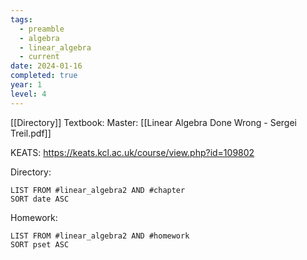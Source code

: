 ```yaml
---
tags:
  - preamble
  - algebra
  - linear_algebra
  - current
date: 2024-01-16
completed: true
year: 1
level: 4
---
```

[[Directory]]
Textbook:
Master: [[Linear Algebra Done Wrong - Sergei Treil.pdf]]

KEATS: https://keats.kcl.ac.uk/course/view.php?id=109802

Directory:
```dataview
LIST FROM #linear_algebra2 AND #chapter
SORT date ASC
```

Homework:
```dataview
LIST FROM #linear_algebra2 AND #homework 
SORT pset ASC
```
